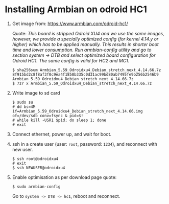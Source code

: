# Installing Armbian on odroid HC1 #

 1. Get image from: https://www.armbian.com/odroid-hc1/

	Quote: *This board is stripped Odroid XU4 and we use the same
	images, however, we provide a specially optimized config (for
	kernel 4.14.y or higher) which has to be applied manually. This
	results in shorter boot time and lower consumption. Run
	armbian-config utility and go to section system -> DTB and select
	optimized board configuration for Odroid HC1. The same config is
	valid for HC2 and MC1.*
	
	    $ sha256sum Armbian_5.59_Odroidxu4_Debian_stretch_next_4.14.66.7z 
		8f915bd2c8f8af3f0c9ea4f1858b335c0d31ac99bd80ab7495fe9b256b2546b9  Armbian_5.59_Odroidxu4_Debian_stretch_next_4.14.66.7z
		$ 7zr x Armbian_5.59_Odroidxu4_Debian_stretch_next_4.14.66.7z
 
 2. Write image to sd card
 
		$ sudo su
		# dd bs=4M if=Armbian_5.59_Odroidxu4_Debian_stretch_next_4.14.66.img of=/dev/sdb conv=fsync & pid=$!
        # while kill -USR1 $pid; do sleep 1; done
		# exit
		
 3. Connect ethernet, power up, and wait for boot.
 
 4. ssh in a create user (user: `root`, password: `1234`), and reconnect with new user.
 
		$ ssh root@odroidxu4
		# exit
		$ ssh NEWUSER@odroidxu4
		
 5. Enable optimisation as per download page quote:
 
		$ sudo armbian-config
	
	Go to `system -> DTB -> hc1`, reboot and reconnect.
	
		
	
 
        
		
 
		
